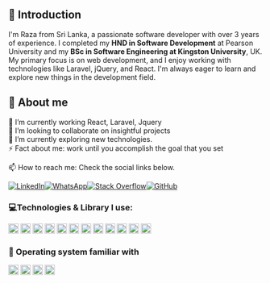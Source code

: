 ## 👋 Introduction
I'm Raza from Sri Lanka, a passionate software developer with over 3 years of experience. I completed my **HND in Software Development** at Pearson University and my **BSc in Software Engineering at Kingston University**, UK. My primary focus is on web development, and I enjoy working with technologies like Laravel, jQuery, and React. I'm always eager to learn and explore new things in the development field.
##  🌱 About me
🔭 I’m currently working React, Laravel, Jquery  
👯 I’m looking to collaborate on insightful projects  
🌱 I’m currently exploring new technologies.  
⚡ Fact about me: work until you accomplish the goal that you set

📫 How to reach me: Check the social links below.  

[![LinkedIn](https://img.shields.io/badge/linkedin-%230077B5.svg?style=for-the-badge&logo=linkedin&logoColor=white)](https://www.linkedin.com/in/raza9798/)[![WhatsApp](https://img.shields.io/badge/WhatsApp-25D366?style=for-the-badge&logo=whatsapp&logoColor=white)](https://api.whatsapp.com/send/?phone=94767220996&text&type=phone_number&app_absent=0)[![Stack Overflow](https://img.shields.io/badge/-Stackoverflow-FE7A16?style=for-the-badge&logo=stack-overflow&logoColor=white)](https://stackoverflow.com/users/11043676)[![GitHub](https://img.shields.io/badge/github-%23121011.svg?style=for-the-badge&logo=github&logoColor=white)](https://github.com/Raza9798)

### 💻Technologies & Library I use:
<img src="https://ziadoua.github.io/m3-Markdown-Badges/badges/Laravel/laravel2.svg" height="20px"> <img src="https://ziadoua.github.io/m3-Markdown-Badges/badges/MySQL/mysql3.svg" height="20px"> <img src="https://ziadoua.github.io/m3-Markdown-Badges/badges/React/react1.svg" height="20px"> <img src="https://ziadoua.github.io/m3-Markdown-Badges/badges/TypeScript/typescript1.svg" height="20px">
<img src="https://ziadoua.github.io/m3-Markdown-Badges/badges/jQuery/jquery3.svg" height="20px">
<img src="https://ziadoua.github.io/m3-Markdown-Badges/badges/Axios/axios1.svg" height="20px">
<img src="https://ziadoua.github.io/m3-Markdown-Badges/badges/Bootstrap/bootstrap1.svg" height="20px">
<img src="https://ziadoua.github.io/m3-Markdown-Badges/badges/Flutter/flutter1.svg" height="20px">
<img src="https://ziadoua.github.io/m3-Markdown-Badges/badges/npm/npm2.svg" height="20px">
<img src="https://ziadoua.github.io/m3-Markdown-Badges/badges/Git/git1.svg" height="20px"> <img src="https://ziadoua.github.io/m3-Markdown-Badges/badges/Docker/docker1.svg" height="20px">
<img src="https://ziadoua.github.io/m3-Markdown-Badges/badges/Postman/postman1.svg" height="20px">


### 🔧 Operating system familiar with
<img src="https://ziadoua.github.io/m3-Markdown-Badges/badges/Windows/windows2.svg" height="20px"> <img src="https://ziadoua.github.io/m3-Markdown-Badges/badges/Linux/linux2.svg" height="20px"> <img src="https://ziadoua.github.io/m3-Markdown-Badges/badges/macOS/macos2.svg" height="20px"> <img src="https://ziadoua.github.io/m3-Markdown-Badges/badges/Ubuntu/ubuntu2.svg" height="20px">
